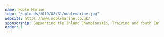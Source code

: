 ```yaml
---
name: Noble Marine
logo: "/uploads/2019/08/31/noblemarine.jpg"
website: https://www.noblemarine.co.uk/
sponsorship: Supporting the Inland Championship, Training and Youth Entries
order: 1
---
```

